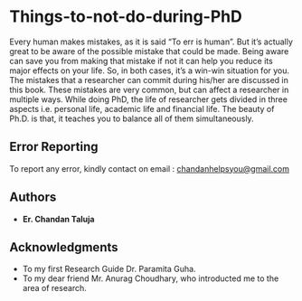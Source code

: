 # Things-to-not-do-during-PhD

Every human makes mistakes, as it is said “To err is human”. But it’s actually great to be aware of the possible mistake that could be made. Being aware can save you from making that mistake if not it can help you reduce its major effects on your life. So, in both cases, it’s a win-win situation for you. The mistakes that a researcher can commit during his/her are discussed in this book. These mistakes are very common, but can affect a researcher in multiple ways. While doing PhD, the life of researcher gets divided in three aspects i.e. personal life, academic life and financial life. The beauty of Ph.D. is that, it teaches you to balance all of them simultaneously.


## Error Reporting

To report any error, kindly contact on email : chandanhelpsyou@gmail.com 

## Authors

* **Er. Chandan Taluja** 



## Acknowledgments

* To my first Research Guide Dr. Paramita Guha.
* To my dear friend Mr. Anurag Choudhary, who introducted me to the area of research.

